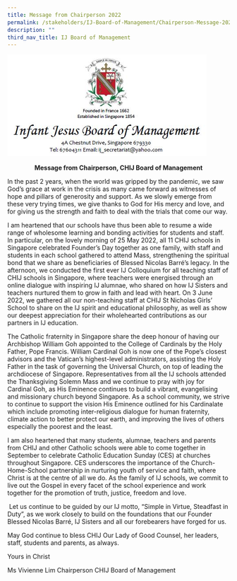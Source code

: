 ```yaml
---
title: Message from Chairperson 2022
permalink: /stakeholders/IJ-Board-of-Management/Chairperson-Message-2022/
description: ""
third_nav_title: IJ Board of Management
---
```


![](/images/Header.jpeg)

<center><b>Message from Chairperson, CHIJ Board of Management</b></center>

In the past 2 years, when the world was gripped by the pandemic, we saw God’s grace at work in the crisis as many came forward as witnesses of hope and pillars of generosity and support. As we slowly emerge from these very trying times, we give thanks to God for His mercy and love, and for giving us the strength and faith to deal with the trials that come our way. 

  

I am heartened that our schools have thus been able to resume a wide range of wholesome learning and bonding activities for students and staff. In particular, on the lovely morning of 25 May 2022, all 11 CHIJ schools in Singapore celebrated Founder’s Day together as one family, with staff and students in each school gathered to attend Mass, strengthening the spiritual bond that we share as beneficiaries of Blessed Nicolas Barré’s legacy. In the afternoon, we conducted the first ever IJ Colloquium for all teaching staff of CHIJ schools in Singapore, where teachers were energised through an online dialogue with inspiring IJ alumnae, who shared on how IJ Sisters and teachers nurtured them to grow in faith and lead with heart. On 3 June 2022, we gathered all our non-teaching staff at CHIJ St Nicholas Girls’ School to share on the IJ spirit and educational philosophy, as well as show our deepest appreciation for their wholehearted contributions as our partners in IJ education. 

  

The Catholic fraternity in Singapore share the deep honour of having our Archbishop William Goh appointed to the College of Cardinals by the Holy Father, Pope Francis. William Cardinal Goh is now one of the Pope’s closest advisors and the Vatican’s highest-level administrators, assisting the Holy Father in the task of governing the Universal Church, on top of leading the archdiocese of Singapore. Representatives from all the IJ schools attended the Thanksgiving Solemn Mass and we continue to pray with joy for Cardinal Goh, as His Eminence continues to build a vibrant, evangelising and missionary church beyond Singapore. As a school community, we strive to continue to support the vision His Eminence outlined for his Cardinalate which include promoting inter-religious dialogue for human fraternity, climate action to better protect our earth, and improving the lives of others especially the poorest and the least. 

  

I am also heartened that many students, alumnae, teachers and parents from CHIJ and other Catholic schools were able to come together in September to celebrate Catholic Education Sunday (CES) at churches throughout Singapore. CES underscores the importance of the Church-Home-School partnership in nurturing youth of service and faith, where Christ is at the centre of all we do. As the family of IJ schools, we commit to live out the Gospel in every facet of the school experience and work together for the promotion of truth, justice, freedom and love.

  

 Let us continue to be guided by our IJ motto, “Simple in Virtue, Steadfast in Duty”, as we work closely to build on the foundations that our Founder Blessed Nicolas Barré, IJ Sisters and all our forebearers have forged for us. 

  

May God continue to bless CHIJ Our Lady of Good Counsel, her leaders, staff, students and parents, as always.

  

  

Yours in Christ

  

  

Ms Vivienne Lim
Chairperson
CHIJ Board of Management